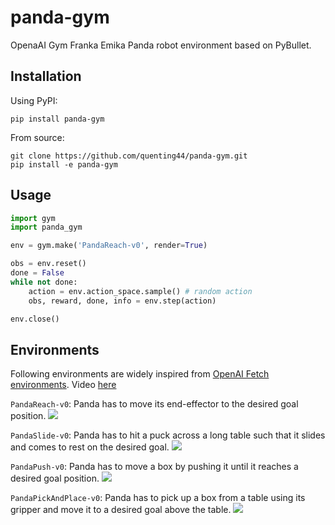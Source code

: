 # panda-gym

OpenaAI Gym Franka Emika Panda robot environment based on PyBullet.

## Installation

Using PyPI:

    pip install panda-gym

From source:

    git clone https://github.com/quenting44/panda-gym.git
    pip install -e panda-gym

## Usage

```python
import gym
import panda_gym

env = gym.make('PandaReach-v0', render=True)

obs = env.reset()
done = False
while not done:
    action = env.action_space.sample() # random action
    obs, reward, done, info = env.step(action)

env.close()
```

## Environments

Following environments are widely inspired from [OpenAI Fetch environments](https://openai.com/blog/ingredients-for-robotics-research/). Video [here](https://youtu.be/TbISn3yu0CM)

`PandaReach-v0`: Panda has to move its end-effector to the desired goal position.
![](https://raw.githubusercontent.com/quenting44/panda-gym/master/docs/Reach.png)

`PandaSlide-v0`: Panda has to hit a puck across a long table such that it slides and comes to rest on the desired goal.
![](https://raw.githubusercontent.com/quenting44/panda-gym/master/docs/Slide.png)

`PandaPush-v0`: Panda has to move a box by pushing it until it reaches a desired goal position.
![](https://raw.githubusercontent.com/quenting44/panda-gym/master/docs/Push.png)

`PandaPickAndPlace-v0`: Panda has to pick up a box from a table using its gripper and move it to a desired goal above the table.
![](https://raw.githubusercontent.com/quenting44/panda-gym/master/docs/PickAndPlace.png)
